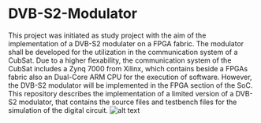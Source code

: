 # DVB-S2-Modulator
This project was initiated as study project with the aim of the implementation of a DVB-S2 modulater on a FPGA fabric. The modulator shall be developed for the utilization in the communication system of a CubSat. Due to a higher flexability, the communication system of the CubSat includes a Zynq 7000 from Xilinx, which contains beside a FPGAs fabric also an Dual-Core ARM CPU for the execution of software. However, the DVB-S2 modulator will be implemented in the FPGA section of the SoC. This repository describes the implementation of a limited version of a DVB-S2 modulator, that contains the source files and testbench files for the simulation of the digital circuit. 
![alt text](https://github.com/[username]/[reponame]/blob/[branch]/image.jpg?raw=true)
